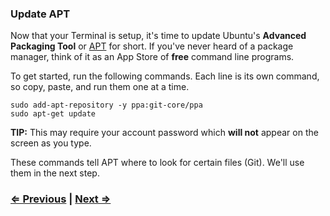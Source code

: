 ### Update APT

Now that your Terminal is setup, it's time to update Ubuntu's **Advanced Packaging Tool** or <a href="https://help.ubuntu.com/lts/serverguide/apt-get.html" target="_blank">APT</a> for short. If you've never heard of a package manager, think of it as an App Store of **free** command line programs.

To get started, run the following commands. Each line is its own command, so copy, paste, and run them one at a time.

```
sudo add-apt-repository -y ppa:git-core/ppa
sudo apt-get update
```

**TIP:** This may require your account password which **will not** appear on the screen as you type.

These commands tell APT where to look for certain files (Git). We'll use them in the next step.

### [⇐ Previous](1_terminal.md) | [Next ⇒](3_git.md)

